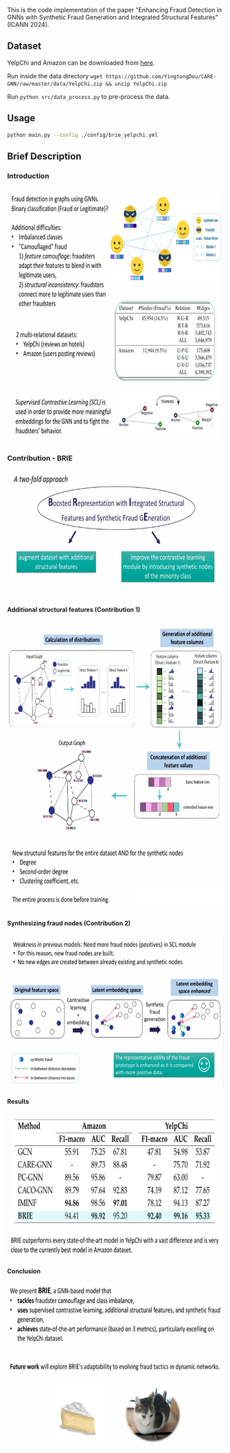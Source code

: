 This is the code implementation of the paper "Enhancing Fraud Detection in GNNs with
Synthetic Fraud Generation and Integrated Structural Features" (ICANN 2024).

## Dataset

YelpChi and Amazon can be downloaded from [here](https://github.com/YingtongDou/CARE-GNN/tree/master/data).

Run inside the data directory `wget https://github.com/YingtongDou/CARE-GNN/raw/master/data/YelpChi.zip && unzip YelpChi.zip` 

Run `python src/data_process.py` to pre-process the data.


## Usage

```sh
python main.py --config ./config/brie_yelpchi.yml
```

## Brief Description

### Introduction
<img src="images/intro.jpg" alt="Intro" width="709" height="595"/>

### Contribution - BRIE
<img src="images/contribution.jpg" alt="contribution" width="693" height="295"/>

#### Additional structural features (Contribution 1)
<img src="images/additional_features.jpg" alt="additional" width="692" height="672"/>

#### Synthesizing fraud nodes (Contribution 2)
<img src="images/synthesizing.jpg" alt="synthesizing" width="626" height="357"/>

#### Results
<img src="images/results.jpg" alt="results" width="621" height="336"/>

#### Conclusion
<img src="images/conclusion.jpg" alt="conclusion" width="700" height="384"/>